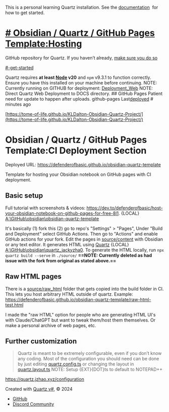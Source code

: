 This is a personal learning Quartz installation. See the [documentation](https://quartz.jzhao.xyz/)  for how to get started.
# [# Obsidian / Quartz / GitHub Pages Template:Hosting](https://quartz.jzhao.xyz/hosting)

GitHub repository for Quartz. If you haven’t already, [make sure you do so](https://quartz.jzhao.xyz/setting-up-your-GitHub-repository)

[#-get-started](https://quartz.jzhao.xyz/#-get-started)

Quartz requires **at least [Node](https://nodejs.org/) v20** and `npm` v9.3.1 to function correctly. Ensure you have this installed on your machine before continuing.
	NOTE: Currently running on GITHUB for deployment: 
[Deployment_Web](content/index/Deployment_Web/Deployment_Web.md) 
	NOTE: Direct Quartz Web Deployment to DOCS directory.
			## GitHub Pages
			Patient need for update to happen after uploads.
			github-pages Last[deployed](https://github.com/Tome-Of-Life/KLDalton-Obsidian-Quartz-Project/actions/runs/11313728035/job/31462832481) # minutes ago

[https://tome-of-life.github.io/KLDalton-Obsidian-Quartz-Project/](https://tome-of-life.github.io/KLDalton-Obsidian-Quartz-Project/)
# Obsidian / Quartz / GitHub Pages Template:CI Deployment Section

Deployed URL: https://defenderofbasic.github.io/obsidian-quartz-template

Template for hosting your Obsidian notebook on GitHub pages with CI deployment. 

## Basic setup

Full tutorial with screenshots & videos: https://dev.to/defenderofbasic/host-your-obsidian-notebook-on-github-pages-for-free-8l1. {LOCAL} [A:\GitHub\obsidian\obsidian-quartz-template](File://A:\GitHub\obsidian\obsidian-quartz-template)

It's basically (1) fork this (2) go to repo's "Settings" > "Pages", Under "Build and Deployment" select GitHub Actions. Then go to "Actions" and enable GitHub actions for your fork. Edit the pages in [source/content](./source/content) with Obsidian or any text editor. It generates HTML using [Quartz](https://github.com/jackyzha0/quartz) {LOCAL} [A:\GitHub\obsidian\quartz_jackyzha0](A:\GitHub\obsidian\quartz_jackyzha0).  To generate the HTML locally, run `npx quartz build --serve` in `./source/`
**==NOTE: Currently deleted as had issue with the fork from original as stated above.==**

## Raw HTML pages

There is a [source/raw_html](./source/raw_html) folder that gets copied into the build folder in CI. This lets you host arbitrary HTML outside of quartz. Example: https://defenderofbasic.github.io/obsidian-quartz-template/raw-html-test.html

I made the "raw HTML" option for people who are generating HTML UI's with Claude/ChatGPT but want to tweak them/host them themselves. Or make a personal archive of web pages, etc.

## Further customization

> Quartz is meant to be extremely configurable, even if you don’t know any coding. Most of the configuration you should need can be done by just editing [quartz.config.ts](quartz.config.ts) or changing the layout in [quartz.layout.ts](quartz.layout.ts)
> NOTE: Setup {EXT}{DOT}ts to default to NOTEPAD++

https://quartz.jzhao.xyz/configuration

Created with [Quartz v#](https://quartz.jzhao.xyz/), © 2024

- [GitHub](https://github.com/jackyzha0/quartz)
- [Discord Community](https://discord.gg/cRFFHYye7t)